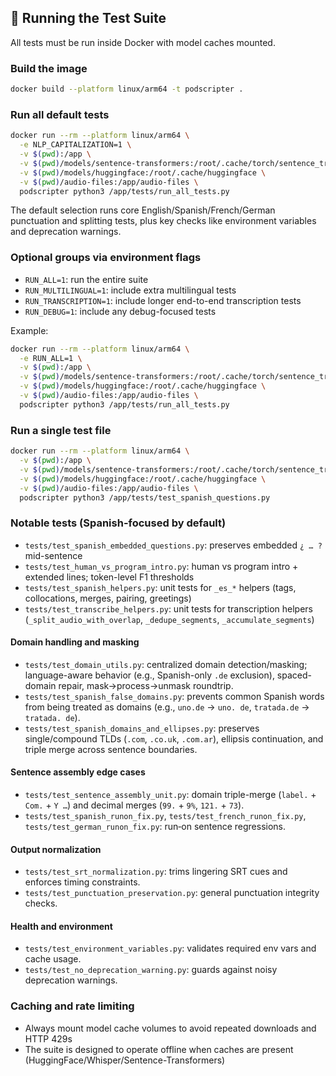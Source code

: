 ## 🧪 Running the Test Suite

All tests must be run inside Docker with model caches mounted.

### Build the image

```bash
docker build --platform linux/arm64 -t podscripter .
```

### Run all default tests

```bash
docker run --rm --platform linux/arm64 \
  -e NLP_CAPITALIZATION=1 \
  -v $(pwd):/app \
  -v $(pwd)/models/sentence-transformers:/root/.cache/torch/sentence_transformers \
  -v $(pwd)/models/huggingface:/root/.cache/huggingface \
  -v $(pwd)/audio-files:/app/audio-files \
  podscripter python3 /app/tests/run_all_tests.py
```

The default selection runs core English/Spanish/French/German punctuation and splitting tests, plus key checks like environment variables and deprecation warnings.

### Optional groups via environment flags

- `RUN_ALL=1`: run the entire suite
- `RUN_MULTILINGUAL=1`: include extra multilingual tests
- `RUN_TRANSCRIPTION=1`: include longer end-to-end transcription tests
- `RUN_DEBUG=1`: include any debug-focused tests

Example:

```bash
docker run --rm --platform linux/arm64 \
  -e RUN_ALL=1 \
  -v $(pwd):/app \
  -v $(pwd)/models/sentence-transformers:/root/.cache/torch/sentence_transformers \
  -v $(pwd)/models/huggingface:/root/.cache/huggingface \
  -v $(pwd)/audio-files:/app/audio-files \
  podscripter python3 /app/tests/run_all_tests.py
```

### Run a single test file

```bash
docker run --rm --platform linux/arm64 \
  -v $(pwd):/app \
  -v $(pwd)/models/sentence-transformers:/root/.cache/torch/sentence_transformers \
  -v $(pwd)/models/huggingface:/root/.cache/huggingface \
  -v $(pwd)/audio-files:/app/audio-files \
  podscripter python3 /app/tests/test_spanish_questions.py
```

### Notable tests (Spanish-focused by default)

- `tests/test_spanish_embedded_questions.py`: preserves embedded `¿ … ?` mid-sentence
- `tests/test_human_vs_program_intro.py`: human vs program intro + extended lines; token-level F1 thresholds
- `tests/test_spanish_helpers.py`: unit tests for `_es_*` helpers (tags, collocations, merges, pairing, greetings)
- `tests/test_transcribe_helpers.py`: unit tests for transcription helpers (`_split_audio_with_overlap`, `_dedupe_segments`, `_accumulate_segments`)

#### Domain handling and masking
- `tests/test_domain_utils.py`: centralized domain detection/masking; language-aware behavior (e.g., Spanish-only `.de` exclusion), spaced-domain repair, mask→process→unmask roundtrip.
- `tests/test_spanish_false_domains.py`: prevents common Spanish words from being treated as domains (e.g., `uno.de` → `uno. de`, `tratada.de` → `tratada. de`).
- `tests/test_spanish_domains_and_ellipses.py`: preserves single/compound TLDs (`.com`, `.co.uk`, `.com.ar`), ellipsis continuation, and triple merge across sentence boundaries.

#### Sentence assembly edge cases
- `tests/test_sentence_assembly_unit.py`: domain triple-merge (`label.` + `Com.` + `Y …`) and decimal merges (`99.` + `9%`, `121.` + `73`).
- `tests/test_spanish_runon_fix.py`, `tests/test_french_runon_fix.py`, `tests/test_german_runon_fix.py`: run‑on sentence regressions.

#### Output normalization
- `tests/test_srt_normalization.py`: trims lingering SRT cues and enforces timing constraints.
- `tests/test_punctuation_preservation.py`: general punctuation integrity checks.

#### Health and environment
- `tests/test_environment_variables.py`: validates required env vars and cache usage.
- `tests/test_no_deprecation_warning.py`: guards against noisy deprecation warnings.

### Caching and rate limiting

- Always mount model cache volumes to avoid repeated downloads and HTTP 429s
- The suite is designed to operate offline when caches are present (HuggingFace/Whisper/Sentence-Transformers)
